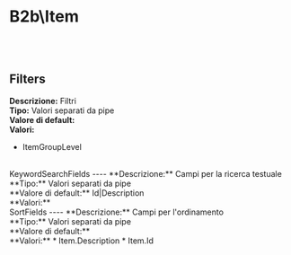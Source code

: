 # B2b\Item

<br><br> 

Filters 
----
**Descrizione:** Filtri<br>
**Tipo:** Valori separati da pipe<br>
**Valore di default:** <br>
**Valori:**
* ItemGroupLevel
<br>
KeywordSearchFields 
----
**Descrizione:** Campi per la ricerca testuale<br>
**Tipo:** Valori separati da pipe<br>
**Valore di default:** Id&#124;Description<br>
**Valori:**
<br>
SortFields 
----
**Descrizione:** Campi per l'ordinamento<br>
**Tipo:** Valori separati da pipe<br>
**Valore di default:** <br>
**Valori:**
* Item.Description
* Item.Id
<br>

